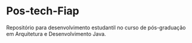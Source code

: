 # Pos-tech-Fiap
Repositório para desenvolvimento estudantil no curso de pós-graduação em Arquitetura e Desenvolvimento Java.
